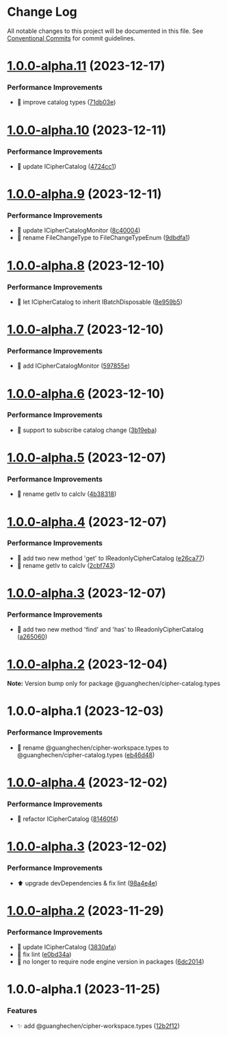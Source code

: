 # Change Log

All notable changes to this project will be documented in this file.
See [Conventional Commits](https://conventionalcommits.org) for commit guidelines.

# [1.0.0-alpha.11](https://github.com/guanghechen/sora/compare/@guanghechen/cipher-catalog.types@1.0.0-alpha.10...@guanghechen/cipher-catalog.types@1.0.0-alpha.11) (2023-12-17)


### Performance Improvements

* :art:  improve catalog types ([71db03e](https://github.com/guanghechen/sora/commit/71db03e7b3be96df740ece2aa0c4dfa382e2bcfd))





# [1.0.0-alpha.10](https://github.com/guanghechen/sora/compare/@guanghechen/cipher-catalog.types@1.0.0-alpha.9...@guanghechen/cipher-catalog.types@1.0.0-alpha.10) (2023-12-11)


### Performance Improvements

* 🎨 update ICipherCatalog ([4724cc1](https://github.com/guanghechen/sora/commit/4724cc14b8f68db1f2025a50e69149371d68cf62))





# [1.0.0-alpha.9](https://github.com/guanghechen/sora/compare/@guanghechen/cipher-catalog.types@1.0.0-alpha.8...@guanghechen/cipher-catalog.types@1.0.0-alpha.9) (2023-12-11)


### Performance Improvements

* 🎨 update ICipherCatalogMonitor ([8c40004](https://github.com/guanghechen/sora/commit/8c40004a90e231fcdece980baa1c7b31dd503ca6))
* 🎨 rename FileChangeType to FileChangeTypeEnum ([9dbdfa1](https://github.com/guanghechen/sora/commit/9dbdfa18cbb8c6bb3de420d9eb6d9e8015cfc80e))





# [1.0.0-alpha.8](https://github.com/guanghechen/sora/compare/@guanghechen/cipher-catalog.types@1.0.0-alpha.7...@guanghechen/cipher-catalog.types@1.0.0-alpha.8) (2023-12-10)


### Performance Improvements

* 🎨 let ICipherCatalog to inherit IBatchDisposable ([8e959b5](https://github.com/guanghechen/sora/commit/8e959b5b1b240b90c7d0f6d25cd15e7654e9bf8a))





# [1.0.0-alpha.7](https://github.com/guanghechen/sora/compare/@guanghechen/cipher-catalog.types@1.0.0-alpha.6...@guanghechen/cipher-catalog.types@1.0.0-alpha.7) (2023-12-10)


### Performance Improvements

* 🎨 add ICipherCatalogMonitor ([597855e](https://github.com/guanghechen/sora/commit/597855e70ad11d5e240c57ee6bbf8197040453db))





# [1.0.0-alpha.6](https://github.com/guanghechen/sora/compare/@guanghechen/cipher-catalog.types@1.0.0-alpha.5...@guanghechen/cipher-catalog.types@1.0.0-alpha.6) (2023-12-10)


### Performance Improvements

* 🎨 support to subscribe catalog change ([3b19eba](https://github.com/guanghechen/sora/commit/3b19ebadf74434a1a35e88429c6b11c4a4fc824e))





# [1.0.0-alpha.5](https://github.com/guanghechen/sora/compare/@guanghechen/cipher-catalog.types@1.0.0-alpha.4...@guanghechen/cipher-catalog.types@1.0.0-alpha.5) (2023-12-07)


### Performance Improvements

* 🎨 rename getIv to calcIv ([4b38318](https://github.com/guanghechen/sora/commit/4b38318d7604e49ae5cbbceb93e8abf1ea36817a))





# [1.0.0-alpha.4](https://github.com/guanghechen/sora/compare/@guanghechen/cipher-catalog.types@1.0.0-alpha.3...@guanghechen/cipher-catalog.types@1.0.0-alpha.4) (2023-12-07)


### Performance Improvements

* 🎨 add two new method 'get' to IReadonlyCipherCatalog ([e26ca77](https://github.com/guanghechen/sora/commit/e26ca776712ae66f713546a6c9d7755e06ae0774))
* 🎨 rename getIv to calcIv ([2cbf743](https://github.com/guanghechen/sora/commit/2cbf7439c05b33d2b16f706c27e2a32d2f9d8e89))





# [1.0.0-alpha.3](https://github.com/guanghechen/sora/compare/@guanghechen/cipher-catalog.types@1.0.0-alpha.2...@guanghechen/cipher-catalog.types@1.0.0-alpha.3) (2023-12-07)


### Performance Improvements

* 🎨 add two new method 'find' and 'has' to IReadonlyCipherCatalog ([a265060](https://github.com/guanghechen/sora/commit/a265060cdc7fcface2cfcae047237ce32458c02b))





# [1.0.0-alpha.2](https://github.com/guanghechen/sora/compare/@guanghechen/cipher-catalog.types@1.0.0-alpha.1...@guanghechen/cipher-catalog.types@1.0.0-alpha.2) (2023-12-04)

**Note:** Version bump only for package @guanghechen/cipher-catalog.types





# 1.0.0-alpha.1 (2023-12-03)


### Performance Improvements

* 🚚 rename @guanghechen/cipher-workspace.types to @guanghechen/cipher-catalog.types ([eb46d48](https://github.com/guanghechen/sora/commit/eb46d481e2b1247f53d9b680791ab9c5c9791fd0))





# [1.0.0-alpha.4](https://github.com/guanghechen/sora/compare/@guanghechen/cipher-workspace.types@1.0.0-alpha.3...@guanghechen/cipher-workspace.types@1.0.0-alpha.4) (2023-12-02)


### Performance Improvements

* :art:  refactor ICipherCatalog ([81460f4](https://github.com/guanghechen/sora/commit/81460f4eb7980328581e2d9cc2084cfde0d0001e))





# [1.0.0-alpha.3](https://github.com/guanghechen/sora/compare/@guanghechen/cipher-workspace.types@1.0.0-alpha.2...@guanghechen/cipher-workspace.types@1.0.0-alpha.3) (2023-12-02)


### Performance Improvements

* ⬆️ upgrade devDependencies & fix lint ([98a4e4e](https://github.com/guanghechen/sora/commit/98a4e4e9309805f19a606bc7cc599774d5642f1b))





# [1.0.0-alpha.2](https://github.com/guanghechen/sora/compare/@guanghechen/cipher-workspace.types@1.0.0-alpha.1...@guanghechen/cipher-workspace.types@1.0.0-alpha.2) (2023-11-29)


### Performance Improvements

* 🎨 update ICipherCatalog ([3830afa](https://github.com/guanghechen/sora/commit/3830afa66cba07e876ba5ed9f6638a0c012519e8))
* 💄 fix lint ([e0bd34a](https://github.com/guanghechen/sora/commit/e0bd34a0410e0834694fddd294a2f61bb70cda40))
* 🔧 no longer to require node engine version in packages ([6dc2014](https://github.com/guanghechen/sora/commit/6dc2014122dd44bcadc893e2ee98697265e7d61e))





# 1.0.0-alpha.1 (2023-11-25)


### Features

* ✨ add @guanghechen/cipher-workspace.types ([12b2f12](https://github.com/guanghechen/sora/commit/12b2f12377afcd90e9f581635e6326b7982bbe1d))

